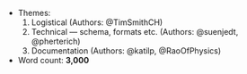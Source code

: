 - Themes:
    1. Logistical (Authors: @TimSmithCH)
    2. Technical –– schema, formats etc. (Authors: @suenjedt, @pherterich)
    3. Documentation (Authors: @katilp, @RaoOfPhysics)
- Word count: **3,000**
